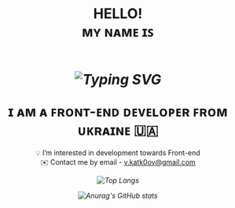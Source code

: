 <h1 align="center" color="red">
HELLO!</br>
ᴍʏ ɴᴀᴍᴇ ɪꜱ</br></br>
<i align="center">
  
![Typing SVG](https://readme-typing-svg.herokuapp.com?size=40&color=3BF777&background=FF000000&center=true&lines=VLAD+KATKOV;VLADYSLAV+KATKOV)
  
</i>
ɪ ᴀᴍ ᴀ ꜰʀᴏɴᴛ-ᴇɴᴅ ᴅᴇᴠᴇʟᴏᴘᴇʀ ꜰʀᴏᴍ ᴜᴋʀᴀɪɴᴇ 🇺🇦</h1>
<p align="center">💡 I’m interested in development towards Front-end </br>
✉️ Сontact me by email - <a href="mailto:v.katk0ov@gmail.com">v.katk0ov@gmail.com</a></p>
<i align="center">

![Top Langs](https://github-readme-stats.vercel.app/api/top-langs/?username=V-Katkov&layout=compact&theme=dark&hide_border=true&bg_color=0d1117)

![Anurag's GitHub stats](https://github-readme-stats.vercel.app/api?username=V-Katkov&show_icons=true&theme=dark&hide_border=true&bg_color=0d1117)
  
</i>
